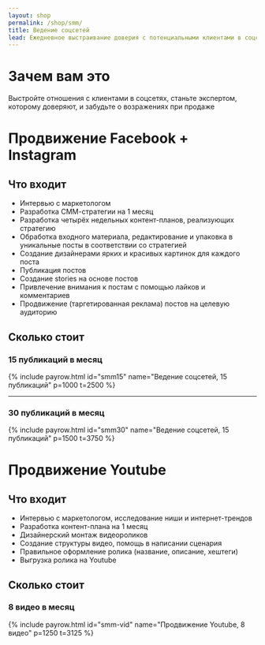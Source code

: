 ```yaml
---
layout: shop
permalink: /shop/smm/
title: Ведение соцсетей
lead: Ежедневное выстраивание доверия с потенциальными клиентами в соцсетях
---
```


# **Зачем вам это**

Выстройте отношения с клиентами в соцсетях, станьте экспертом, которому доверяют, и забудьте о возражениях при продаже

# Продвижение Facebook + Instagram

## **Что входит**

- Интервью с маркетологом
- Разработка СММ-стратегии на 1 месяц
- Разработка четырёх недельных контент-планов, реализующих стратегию
- Обработка входного материала, редактирование и упаковка в уникальные посты в соответствии со стратегией
- Создание дизайнерами ярких и красивых картинок для каждого поста
- Публикация постов
- Создание stories на основе постов
- Привлечение внимания к постам с помощью лайков и комментариев
- Продвижение (таргетированная реклама) постов на целевую аудиторию

## **Сколько стоит**

### 15 публикаций в месяц

{% include payrow.html id="smm15" name="Ведение соцсетей, 15 публикаций" p=1000 t=2500 %}

---

### 30 публикаций в месяц

{% include payrow.html id="smm30" name="Ведение соцсетей, 15 публикаций" p=1500 t=3750 %}

# Продвижение Youtube

## **Что входит**

- Интервью с маркетологом, исследование ниши и интернет-трендов
- Разработка контент-плана на 1 месяц
- Дизайнерский монтаж видеороликов
- Создание структуры видео, помощь в написании сценария
- Правильное оформление ролика (название, описание, хештеги)
- Выгрузка ролика на Youtube

## **Сколько стоит**

### 8 видео в месяц

{% include payrow.html id="smm-vid" name="Продвижение Youtube, 8 видео" p=1250 t=3125 %}